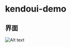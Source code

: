 # kendoui-demo
## 界面
![Alt text](http://ovl1kjv88.bkt.clouddn.com/media/Snipaste_2017-12-29_16-51-11.png)